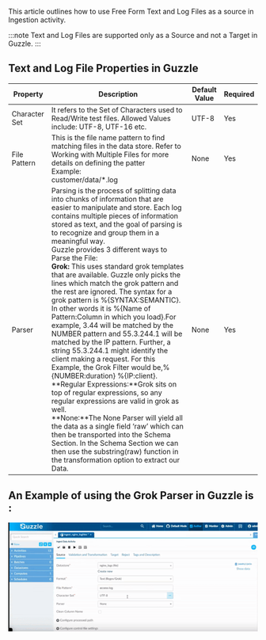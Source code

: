This article outlines how to use Free Form Text and Log Files as a source in Ingestion activity. 

:::note
Text and Log Files are supported only as a Source and not a Target in Guzzle.
:::

## Text and Log File Properties in Guzzle

|Property|Description|Default Value|Required|
|--- |--- |--- |--- |
|Character Set|It refers to the Set of Characters used to Read/Write test files. Allowed Values include: UTF-8, UTF-16 etc.|UTF-8|Yes|
|File Pattern|This is the file name pattern to find matching files in the data store. Refer to Working with Multiple Files for more details on defining the patter <br/>Example: <br/>customer/data/*.log|None|Yes|
|Parser|Parsing is the process of splitting data into chunks of information that are easier to manipulate and store. Each log contains multiple pieces of information stored as text, and the goal of parsing is to recognize and group them in a meaningful way.<br/>Guzzle provides 3 different ways to Parse the File:<br/>**Grok:** This uses standard grok templates that are available.  Guzzle only picks the lines which match the grok pattern and the rest are ignored. The syntax for a grok pattern is %{SYNTAX:SEMANTIC}. In other words it is %{Name of Pattern:Column in which you load}.For example, 3.44 will be matched by the NUMBER pattern and 55.3.244.1 will be matched by the IP pattern. Further, a string 55.3.244.1 might identify the client making a request. For this Example, the Grok Filter would be,%{NUMBER:duration} %{IP:client}.<br/>**Regular Expressions:**Grok sits on top of regular expressions, so any regular expressions are valid in grok as well. <br/>**None:**The None Parser will yield all the data as a single field ‘raw’  which can then be transported into the Schema Section. In the Schema Section we can then use the substring(raw) function in the transformation option to extract our Data.|None|Yes|


## An Example of using the Grok Parser in Guzzle is :

![image alt text](/img/docs/how-to-guides/ingest_data/textandlog.gif)

